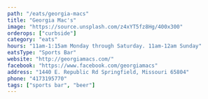 ```yaml
---
path: "/eats/georgia-macs"
title: "Georgia Mac's"
image: "https://source.unsplash.com/z4xYT5fz8Hg/400x300"
orderops: ["curbside"]
category: "eats"
hours: "11am-1:15am Monday through Saturday. 11am-12am Sunday"
eatsType: "Sports Bar"
website: "http://georgiamacs.com/"
facebook: "https://www.facebook.com/georgiamacs"
address: "1440 E. Republic Rd Springfield, Missouri 65804"
phone: "4173195770"
tags: ["sports bar", "beer"]
---
```

